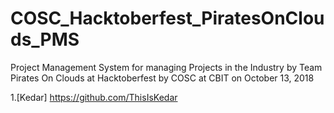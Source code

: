 # COSC_Hacktoberfest_PiratesOnClouds_PMS
Project Management System for managing Projects in the Industry by Team Pirates On Clouds at Hacktoberfest by COSC at CBIT on October 13, 2018

1.[Kedar] https://github.com/ThisIsKedar
